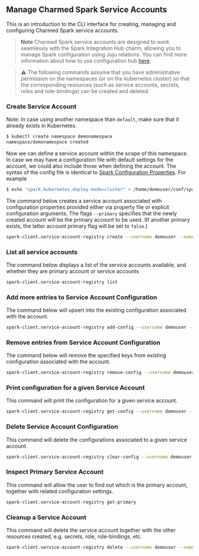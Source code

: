 ## Manage Charmed Spark Service Accounts

This is an introduction to the CLI interface for creating, managing and configuring Charmed Spark service accounts. 

> **Note** Charmed Spark service accounts are designed to work seamlessly with the Spark Integration Hub charm, allowing you to manage Spark configuration using Juju relations. You can find more information about how to use configuration hub [here](/todo).

> :warning: The following commands assume that you have administrative permission on the namespaces (or on the kubernetes cluster) so that the corresponding resources (such as service accounts, secrets, roles and role-bindings) can be created and deleted. 

### Create Service Account

Note: In case using another namespace than `default`, make sure that it already exists in Kubernetes.
```bash
$ kubectl create namespace demonamespace
namespace/demonamespace created
```

Now we can define a service account within the scope of this namespace. In case we may have a configuration file with default settings for the account, we could also include those when defining the account. The syntax of the config file is identical to [Spark Configuration Properties](https://spark.apache.org/docs/latest/configuration.html#available-properties). For example
```bash
$ echo "spark.kubernetes.deploy-mode=cluster" > /home/demouser/conf/spark-overrides.conf
```

The command below creates a service account associated with configuration properties provided either via property file or explicit 
configuration arguments.  The flags `--primary` specifies that the newly created account will be the primary account to 
be used. (If another primary exists, the latter account primary flag will be set to `false`.)

```bash
spark-client.service-account-registry create --username demouser --namespace demonamespace  --primary --properties-file /home/demouser/conf/spark-overrides.conf  --conf spark.app.name=demo-spark-app-overrides
```

### List all service accounts

The command below displays a list of the service accounts available, and whether they are primary account or service accounts

```bash
spark-client.service-account-registry list
```

### Add more entries to Service Account Configuration

The command below will upsert into the existing configuration associated with the account.

```bash
spark-client.service-account-registry add-config --username demouser --namespace demonamespace  --properties-file /home/demouser/conf/spark-overrides.conf  --conf spark.app.name=demo-spark-app-overrides
```

### Remove entries from Service Account Configuration

The command below will remove the specified keys from existing configuration associated with the account.

```bash
spark-client.service-account-registry remove-config --username demouser --namespace demonamespace  --conf conf.key1.to.remove --conf conf.key2.to.remove
```

### Print configuration for a given Service Account 

This command will print the configuration for a given service account. 

```bash
spark-client.service-account-registry get-config --username demouser --namespace demonamespace 
```

### Delete Service Account Configuration

This command will delete the configurations associated to a given service account. 

```bash
spark-client.service-account-registry clear-config --username demouser --namespace demonamespace 
```

### Inspect Primary Service Account


This command will allow the user to find out which is the primary account, together with related configuration settings. 

```bash
spark-client.service-account-registry get-primary
```

### Cleanup a Service Account

This command will delete the service account together with the other resources created, e.g. 
secrets, role, role-bindings, etc.

```bash
spark-client.service-account-registry delete --username demouser --namespace demonamespace 
```

